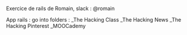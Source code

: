 Exercice de rails de Romain,
slack : @romain

App rails : go into folders :
_The Hacking Class
_The Hacking News
_The Hacking Pinterest
_MOOCademy